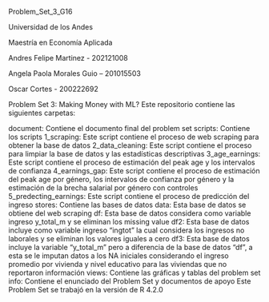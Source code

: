 Problem_Set_3_G16

Universidad de los Andes

Maestría en Economía Aplicada

Andres Felipe Martinez - 202121008

Angela Paola Morales Guio – 201015503

Oscar Cortes - 200222692

Problem Set 3: Making Money with ML?
Este repositorio contiene las siguientes carpetas:

document: Contiene el documento final del problem set
scripts: Contiene los scripts
1_scraping: Este script contiene el proceso de web scraping para obtener la base de datos
2_data_cleaning: Este script contiene el proceso para limpiar la base de datos y las estadísticas descriptivas
3_age_earnings: Este script contiene el proceso de estimación del peak age y los intervalos de confianza
4_earnings_gap: Este script contiene el proceso de estimación del peak age por género, los intervalos de confianza por género y la estimación de la brecha salarial por género con controles
5_predecting_earnings: Este script contiene el proceso de predicción del ingreso
stores: Contiene las bases de datos
data: Esta base de datos se obtiene del web scraping
df: Esta base de datos considera como variable ingreso y_total_m y se eliminan los missing value
df2: Esta base de datos incluye como variable ingreso “ingtot” la cual considera los ingresos no laborales y se eliminan los valores iguales a cero
df3: Esta base de datos incluye la variable “y_total_m” pero a diferencia de la base de datos “df”, a esta se le imputan datos a los NA iniciales considerando el ingreso promedio por vivienda y nivel educativo para las viviendas que no reportaron información
views: Contiene las gráficas y tablas del problem set
info: Contiene el enunciado del Problem Set y documentos de apoyo
Este Problem Set se trabajó en la versión de R 4.2.0
